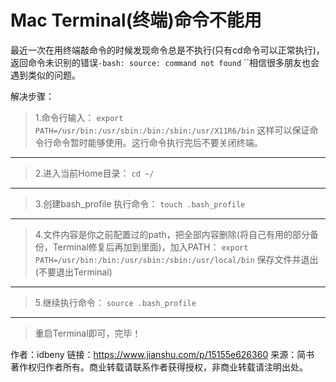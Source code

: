 # Mac Terminal(终端)命令不能用

最近一次在用终端敲命令的时候发现命令总是不执行(只有cd命令可以正常执行)，返回命令未识别的错误`-bash: source: command not found` ``相信很多朋友也会遇到类似的问题。

解决步骤：

> 1.命令行输入：
>  `export PATH=/usr/bin:/usr/sbin:/bin:/sbin:/usr/X11R6/bin`
>  这样可以保证命令行命令暂时能够使用。这行命令执行完后不要关闭终端。

------

> 2.进入当前Home目录：
>  `cd ~/`

------

> 3.创建bash_profile 执行命令：
>  `touch .bash_profile`

------

> 4.文件内容是你之前配置过的path，把全部内容删除(将自己有用的部分备份，Terminal修复后再加到里面)，加入PATH：
>  `export PATH=/usr/bin:/bin:/usr/sbin:/sbin:/usr/local/bin`
>  保存文件并退出(不要退出Terminal)

------

> 5.继续执行命令：
>  `source .bash_profile`

------

> 重启Terminal即可，完毕！



作者：idbeny
链接：https://www.jianshu.com/p/15155e626360
来源：简书
著作权归作者所有。商业转载请联系作者获得授权，非商业转载请注明出处。